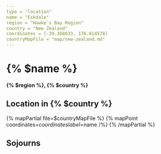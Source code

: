 ```yaml
---
type = "location"
name = "Eskdale"
region = "Hawke's Bay Region"
country = "New Zealand"
coordinates = [-39.368033, 176.814578]
countryMapFile = "map/new-zealand.md"
---
```


# {% $name %}

**{% $region %}, {% $country %}**

## Location in {% $country %}

{% mapPartial file=$countryMapFile %}
  {% mapPoint coordinates=$coordinates label=$name /%}
{% /mapPartial %}

## Sojourns
